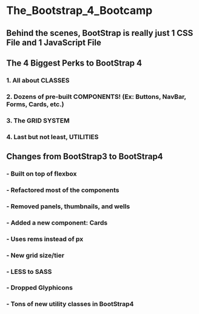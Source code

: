 # The_Bootstrap_4_Bootcamp

## Behind the scenes, BootStrap is really just 1 CSS File and 1 JavaScript File

## The 4 Biggest Perks to BootStrap 4

### 1. All about CLASSES

### 2. Dozens of pre-built COMPONENTS! (Ex: Buttons, NavBar, Forms, Cards, etc.)

### 3. The GRID SYSTEM

### 4. Last but not least, UTILITIES

## Changes from BootStrap3 to BootStrap4

### - Built on top of flexbox

### - Refactored most of the components

### - Removed panels, thumbnails, and wells

### - Added a new component: Cards

### - Uses rems instead of px

### - New grid size/tier

### - LESS to SASS

### - Dropped Glyphicons

### - Tons of new utility classes in BootStrap4
